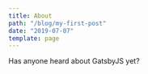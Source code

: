 ```yaml
---
title: About
path: "/blog/my-first-post"
date: "2019-07-07"
template: page
---
```


Has anyone heard about GatsbyJS yet?
